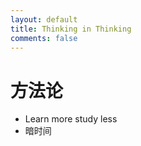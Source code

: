 ```yaml
---
layout: default
title: Thinking in Thinking
comments: false
---
```


# 方法论
* Learn more study less
* 暗时间